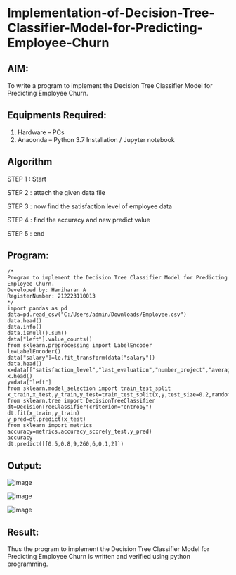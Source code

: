 # Implementation-of-Decision-Tree-Classifier-Model-for-Predicting-Employee-Churn

## AIM:
To write a program to implement the Decision Tree Classifier Model for Predicting Employee Churn.

## Equipments Required:
1. Hardware – PCs
2. Anaconda – Python 3.7 Installation / Jupyter notebook

## Algorithm
STEP 1 : Start

STEP 2 : attach the given data file 

STEP 3 : now find the satisfaction level of employee data 

STEP 4 : find the accuracy and new predict value 

STEP 5 : end

## Program:
```
/*
Program to implement the Decision Tree Classifier Model for Predicting Employee Churn.
Developed by: Hariharan A
RegisterNumber: 212223110013
*/
import pandas as pd
data=pd.read_csv("C:/Users/admin/Downloads/Employee.csv")
data.head()
data.info()
data.isnull().sum()
data["left"].value_counts()
from sklearn.preprocessing import LabelEncoder
le=LabelEncoder()
data["salary"]=le.fit_transform(data["salary"])
data.head()
x=data[["satisfaction_level","last_evaluation","number_project","average_montly_hours","time_spend_company","Work_accident","promotion_last_5years","salary"]]
x.head()
y=data["left"]
from sklearn.model_selection import train_test_split
x_train,x_test,y_train,y_test=train_test_split(x,y,test_size=0.2,random_state=100)
from sklearn.tree import DecisionTreeClassifier
dt=DecisionTreeClassifier(criterion="entropy")
dt.fit(x_train,y_train)
y_pred=dt.predict(x_test)
from sklearn import metrics
accuracy=metrics.accuracy_score(y_test,y_pred)
accuracy
dt.predict([[0.5,0.8,9,260,6,0,1,2]])
```

## Output:
![image](https://github.com/user-attachments/assets/d672b72b-f4cd-4d70-bb31-ee1f214230e6)

![image](https://github.com/user-attachments/assets/85a69236-c9ef-4f85-87d0-e911205a3af6)

![image](https://github.com/user-attachments/assets/c4a13375-9823-4955-a204-df405a6dcc43)


## Result:
Thus the program to implement the  Decision Tree Classifier Model for Predicting Employee Churn is written and verified using python programming.
